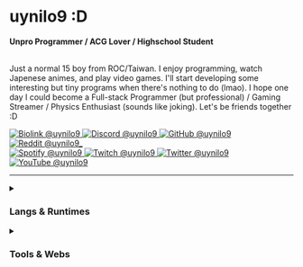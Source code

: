 # uynilo9 :D

<div>
    <b>Unpro Programmer / ACG Lover / Highschool Student</b>
    <br /><br />
    <p>Just a normal 15 boy from ROC/Taiwan. I enjoy programming, watch Japenese animes, and play video games. I'll start developing some interesting but tiny programs when there's nothing to do (lmao). I hope one day I could become a Full-stack Programmer (but professional) / Gaming Streamer / Physics Enthusiast (sounds like joking). Let's be friends together :D</p>
    <a href="https://uynilo9.8b.io">
        <img alt="Biolink @uynilo9" title="Biolink @uynilo9" src="https://img.shields.io/badge/Biolink-@uynilo9-000000?logo=biolink&labelColor=202020&color=000000&style=for-the-badge" />
    </a>
    <a href="https://discordapp.com/users/979017190009368586">
        <img alt="Discord @uynilo9" title="Discord @uynilo9" src="https://img.shields.io/badge/discord-@uynilo9-2f72bc?logo=discord&labelColor=202020&color=5865f2&style=for-the-badge" />
    </a>
    <a href="https://github.com/uynilo9">
        <img alt="GitHub @uynilo9" title="GitHub @uynilo9" src="https://img.shields.io/badge/github-@uynilo9-2f72bc?logo=github&labelColor=202020&color=f5f5f5&style=for-the-badge" />
    </a>
    <a href="https://reddit.com/u/uynilo9_">
        <img alt="Reddit @uynilo9_" title="Reddit @uynilo9_" src="https://img.shields.io/badge/reddit-@uynilo9%E2%8E%BD-2f72bc?logo=reddit&labelColor=202020&color=ff4500&style=for-the-badge" />
    </a>
    <br />
    <a href="https://open.spotify.com/user/315prrl5b3npqcxe7wyfkux7e6dm">
        <img alt="Spotify @uynilo9" title="Spotify @uynilo9" src="https://img.shields.io/badge/spotify-@uynilo9-2f72bc?logo=spotify&labelColor=202020&color=1db954&style=for-the-badge" />
    </a>
    <a href="https://twitch.tv/uynilo9">
        <img alt="Twitch @uynilo9" title="Twitch @uynilo9" src="https://img.shields.io/badge/twitch-@uynilo9-2f72bc?logo=twitch&labelColor=202020&color=8e44fa&style=for-the-badge" />
    </a>
    <a href="https://twitter.com/uynilo9">
        <img alt="Twitter @uynilo9" title="Twitter @uynilo9" src="https://img.shields.io/badge/twitter-@uynilo9-2f72bc?logo=twitter&labelColor=202020&color=1d9bf0&style=for-the-badge" />
    </a>
    <a href="https://youtube.com/@uynilo9">
        <img alt="YouTube @uynilo9" title="YouTube @uynilo9" src="https://img.shields.io/badge/youtube-@uynilo9-2f72bc?logo=youtube&labelColor=202020&logoColor=ff0000&color=ff0000&style=for-the-badge" />
    </a>
</div>

---

<details>
    <summary><h3>Langs & Runtimes</h3></summary>
    <h4>Front-ends</h4>
    <img src="https://skillicons.dev/icons?i=html,css,js,scss,tailwind,windi,vue,vite" />
    <h4>Back-ends</h4>
    <img src="https://skillicons.dev/icons?i=ts,deno,bun,py,nim" />
    <h4>Interested-ins</h4>
    <img src="https://skillicons.dev/icons?i=rust,go,haskell,zig" />
</details>

<details>
    <summary><h3>Tools & Webs</h3></summary>
    <img src="https://skillicons.dev/icons?i=git,vscode,github,stackoverflow,gcp" />
</details>